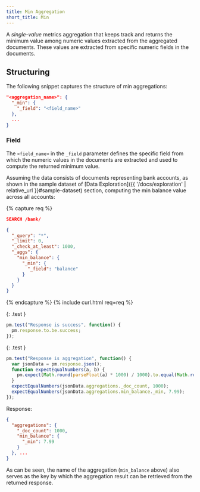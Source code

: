 ```yaml
---
title: Min Aggregation
short_title: Min
---
```


A _single-value_ metrics aggregation that keeps track and returns the minimum
value among numeric values extracted from the aggregated documents. These
values are extracted from specific numeric fields in the documents.


## Structuring

The following snippet captures the structure of min aggregations:

```json
"<aggregation_name>": {
  "_min": {
    "_field": "<field_name>"
  },
  ...
}
```

### Field

The `<field_name>` in the `_field` parameter defines the specific field from
which the numeric values in the documents are extracted and used to compute the
returned minimum value.

Assuming the data consists of documents representing bank accounts, as shown in
the sample dataset of [Data Exploration]({{ '/docs/exploration' | relative_url }}#sample-dataset)
section, computing the min balance value across all accounts:

{% capture req %}

```json
SEARCH /bank/

{
  "_query": "*",
  "_limit": 0,
  "_check_at_least": 1000,
  "_aggs": {
    "min_balance": {
      "_min": {
        "_field": "balance"
      }
    }
  }
}
```
{% endcapture %}
{% include curl.html req=req %}

{: .test }

```js
pm.test("Response is success", function() {
  pm.response.to.be.success;
});
```

{: .test }

```js
pm.test("Response is aggregation", function() {
  var jsonData = pm.response.json();
  function expectEqualNumbers(a, b) {
    pm.expect(Math.round(parseFloat(a) * 1000) / 1000).to.equal(Math.round(parseFloat(b) * 1000) / 1000);
  }
  expectEqualNumbers(jsonData.aggregations._doc_count, 1000);
  expectEqualNumbers(jsonData.aggregations.min_balance._min, 7.99);
});
```

Response:

```json
{
  "aggregations": {
    "_doc_count": 1000,
    "min_balance": {
      "_min": 7.99
    }
  }, ...
}
```

As can be seen, the name of the aggregation (`min_balance` above) also serves as
the key by which the aggregation result can be retrieved from the returned
response.
